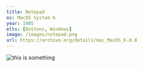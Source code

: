 ```yaml
---
title: Notepad
os: MacOS System 6
year: 1985
elts: [Buttons, Windows]
image: /images/notepad.png
url: https://archive.org/details/mac_MacOS_6.0.8
---
```


![this is something](/images/notepad.png "A notepad")

